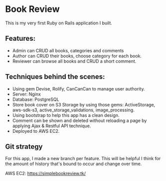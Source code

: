 # Book Review

This is my very first Ruby on Rails application I built.

## Features:

* Admin can CRUD all books, categories and comments 
* Author can CRUD their books, choose category for each book.
* Reviewer can browse all books and CRUD a short comment.

## Techniques behind the scenes:

* Using gem Devise, Rolify, CanCanCan to manage user authority.
* Server: Nginx
* Database: PostgreSQL
* Store book cover on S3 Storage by using those gems: ActiveStorage, aws-sdk-s3, active_storage_validations, image_processing.
* Using bootstrap to help this app has a clean design.
* Comment can be shown and deleted without reloading a page by applying Ajax & Restful API technique.
* Deployed to AWS EC2.

## Git strategy

For this app, I made a new branch per feature. This will be helpful I think for the amount of history that's bound to occur and change over time. 

AWS EC2: https://simplebookreview.tk/
